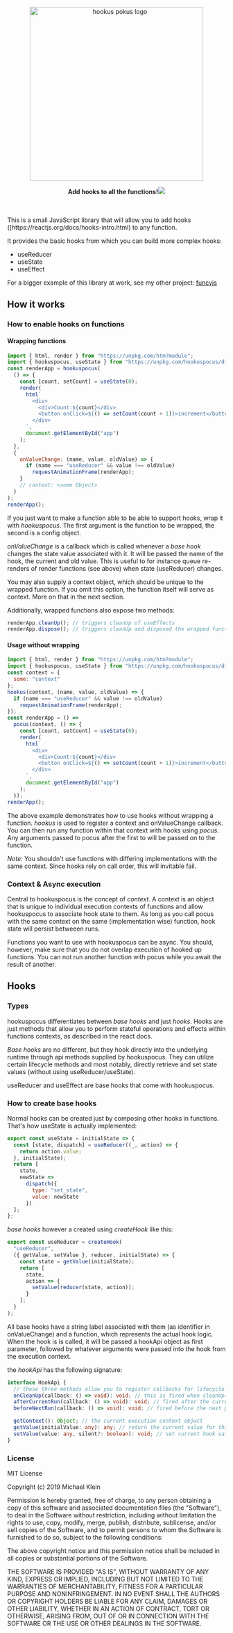 <p align="center">
  <img width="400px" src="https://i.imgur.com/zLWcMlv.png" alt="hookus pokus logo">
</p>
<p align="center">
  <b>Add hooks to all the functions!<img src="https://img.shields.io/npm/v/hookuspocus.svg"></b>
</p>
<br><br>
This is a small JavaScript library that will allow you to add hooks ([https://reactjs.org/docs/hooks-intro.html) to any function.

It provides the basic hooks from which you can build more complex hooks:

- useReducer
- useState
- useEffect

For a bigger example of this library at work, see my other project: [funcyjs](https://github.com/michael-klein/funcy.js)

## How it works

### How to enable hooks on functions

#### Wrapping functions

```javascript
import { html, render } from "https://unpkg.com/htm?module";
import { hookuspocus, useState } from "https://unpkg.com/hookuspocus/dist-web/index.js";
const renderApp = hookuspocus(
  () => {
    const [count, setCount] = useState(0);
    render(
      html`
        <div>
          <div>Count:${count}</div>
          <button onClick=${() => setCount(count + 1)}>increment</button>
        </div>
      `,
      document.getElementById("app")
    );
  },
  {
    onValueChange: (name, value, oldValue) => {
      if (name === "useReducer" && value !== oldValue)
        requestAnimationFrame(renderApp);
    }
    // context: <some Object>
  }
);
renderApp();
```

If you just want to make a function able to be able to support hooks, wrap it with _hookuspocus_. The first argument is the function to be wrapped, the second is a config object.

_onValueChange_ is a callback which is called whenever a _base hook_ changes the state value associated with it. It will be passed the name of the hook, the current and old value. This is useful to for instance queue re-renders of render functions (see above) when state (useReducer) changes.

You may also supply a context object, which should be unique to the wrapped function. If you omit this option, the function itself will serve as context. More on that in the next section.

Additionally, wrapped functions also expose two methods:

```javascript
renderApp.cleanUp(); // triggers cleanUp of useEffects
renderApp.dispose(); // triggers cleanUp and disposed the wrapped function
```

#### Usage without wrapping

```javascript
import { html, render } from "https://unpkg.com/htm?module";
import { hookuspocus, useState } from "https://unpkg.com/hookuspocus/dist-web/index.js";
const context = {
  some: "context"
};
hookus(context, (name, value, oldValue) => {
  if (name === "useReducer" && value !== oldValue)
    requestAnimationFrame(renderApp);
});
const renderApp = () =>
  pocus(context, () => {
    const [count, setCount] = useState(0);
    render(
      html`
        <div>
          <div>Count:${count}</div>
          <button onClick=${() => setCount(count + 1)}>increment</button>
        </div>
      `,
      document.getElementById("app")
    );
  });
renderApp();
```

The above example demonstrates how to use hooks without wrapping a function. _hookus_ is used to register a context and onValueChange callback. You can then run any function within that context with hooks using _pocus_. Any arguments passed to pocus after the first to will be passed on to the function.

_Note:_ You shouldn't use functions with differing implementations with the same context. Since hooks rely on call order, this will invitable fail.

### Context & Async execution

Central to hookuspocus is the concept of _context_. A context is an object that is unique to individual execution contexts of functions and allow hookuspocus to associate hook state to them. As long as you call pocus with the same context on the same (implementation wise) function, hook state will persist betweeen runs.

Functions you want to use with hookuspocus can be async. You should, however, make sure that you do not overlap execution of hooked up functions. You can not run another function with pocus while you await the result of another.

## Hooks

### Types

hookuspocus differentiates between _base hooks_ and just _hooks_. Hooks are just methods that allow you to perform stateful operations and effects within functions contexts, as described in the react docs.

_Base hooks_ are no different, but they hook directly into the underlying runtime through api methods supplied by hookuspocus. They can utilize certain lifecycle methods and most notably, directly retrieve and set state values (without using useReducer/useState).

useReducer and useEffect are base hooks that come with hookuspocus.

### How to create base hooks

Normal hooks can be created just by composing other hooks in functions. That's how useState is actually implemented:

```javascript
export const useState = initialState => {
  const [state, dispatch] = useReducer((_, action) => {
    return action.value;
  }, initialState);
  return [
    state,
    newState =>
      dispatch({
        type: "set_state",
        value: newState
      })
  ];
};
```

_base hooks_ however a created using _createHook_ like this:

```javascript
export const useReducer = createHook(
  "useReducer",
  ({ getValue, setValue }, reducer, initialState) => {
    const state = getValue(initialState);
    return [
      state,
      action => {
        setValue(reducer(state, action));
      }
    ];
  }
);
```

All base hooks have a string label associated with them (as identifier in onValueChange) and a function, which represents the actual hook logic. When the hook is is called, it will be passed a hookApi object as first parameter, followed by whatever arguments were passed into the hook from the execution context.

the _hookApi_ has the following signature:

```typescript
interface HookApi {
  // these three methods allow you to register callbacks for lifecycle methods
  onCleanUp(callback: () => void): void; // this is fired when cleanUp() or dispose() are called. Use it to clean to remove event listeners, etv.
  afterCurrentRun(callback: () => void): void; // fired after the current pocus run is done (including awaiting promises). Think useEffect
  beforeNextRun(callback: () => void): void; // fired before the next pocus run. Think useEffect cleanup

  getContext(): Object; // the current execution context objwct
  getValue(initialValue: any): any; // return the current value for this hook call. Set to value to intialValue on initialize
  setValue(value: any, silent?: boolean): void; // set current hook value. Fires onValueChange unless silent is true
}
```

### License

MIT License

Copyright (c) 2019 Michael Klein

Permission is hereby granted, free of charge, to any person obtaining a copy of this software and associated documentation files (the "Software"), to deal in the Software without restriction, including without limitation the rights to use, copy, modify, merge, publish, distribute, sublicense, and/or sell copies of the Software, and to permit persons to whom the Software is furnished to do so, subject to the following conditions:

The above copyright notice and this permission notice shall be included in all copies or substantial portions of the Software.

THE SOFTWARE IS PROVIDED "AS IS", WITHOUT WARRANTY OF ANY KIND, EXPRESS OR IMPLIED, INCLUDING BUT NOT LIMITED TO THE WARRANTIES OF MERCHANTABILITY, FITNESS FOR A PARTICULAR PURPOSE AND NONINFRINGEMENT. IN NO EVENT SHALL THE AUTHORS OR COPYRIGHT HOLDERS BE LIABLE FOR ANY CLAIM, DAMAGES OR OTHER LIABILITY, WHETHER IN AN ACTION OF CONTRACT, TORT OR OTHERWISE, ARISING FROM, OUT OF OR IN CONNECTION WITH THE SOFTWARE OR THE USE OR OTHER DEALINGS IN THE SOFTWARE.
